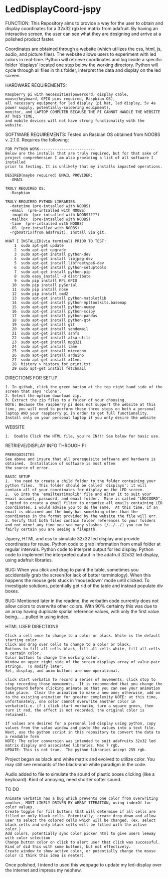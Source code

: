 # LedDisplayCoord-jspy

FUNCTION: This Repository aims to provide a way for the user to obtain and display coordinates for a 32x32 rgb led matrix from adafruit. By having an interactive screen, the user can see what they are designing and arrive at a polished product faster.

Coordinates are obtained through a website (which utilizes the css, html, js, audio, and picture files). The website allows users to experiment with led colors in real-time.
Python will retrieve coordinates and log inside a specific folder 'displays' located one step below the working directory.  Python will cycle through all files in this folder, interpret the data and display on the led screen.

HARDWARE REQUIREMENTS:  
```
Raspberry pi with necessities(powercord, display cable, mouse/keyboard, GPIO pins required, Raspbian OS), 
all necessary equipment for led display (pi hat, led display, 5v 4a power supply, potentially-soldering equipment), 
monitor, and LAPTOP COMPUTER BECAUSE THE PI CANNOT HANDLE THE WEBSITE AT THIS TIME, 
and mobile devices will not have strong functionality with the website.
```

SOFTWARE REQUIREMENTS: Tested on Rasbian OS obtained from NOOBS v. 2.1.0.  Requires the following:
```
FOR PYTHON WORK-------------------------
Below are the installs that are truly required, but for that sake of 
project comprehension I am also providing a list of all software I installed 
prior to testing. It is unlikely that my installs impacted operations.

DESIRED(maybe required) EMAIL PROVIDER:
  -GMAIL

TRULY REQUIRED OS:
  -Raspbian

TRULY REQUIRED PYTHON LIBRARIES:
  -datetime (pre-intsalled with NOOBS)
  -email  (pre-intsalled with NOOBS)
  -imaplib  (pre-intsalled with NOOBS????)
  -mailbox  (pre-intsalled with NOOBS)
  -time  (pre-intsalled with NOOBS)
  -OS  (pre-intsalled with NOOBS)
  -rgbmatrix(from adafruit). Install via git.
  
WHAT I INSTALLED(via terminal) PRIOR TO TEST:
    1  sudo apt-get update
    2  sudo apt-get upgrade
    3  sudo apt-get install python-dev
    4  sudo apt-get install libjpeg-dev
    5  sudo apt-get install libfreetype6-dev
    6  sudo apt-get install python-setuptools
    7  sudo apt-get install python-pip
    8  sudo easy_install -U distribute
    9  sudo pip install RPi.GPIO
   10  sudo pip install pySerial
   11  sudo pip install nose
   12  sudo pip install cmd2
   13  sudo apt-get install python-matplotlib
   14  sudo apt-get install python-mpltoolkits.basemap
   15  sudo apt-get install python-numpy
   16  sudo apt-get install python-scipy
   17  sudo apt-get install python-pandas
   18  sudo apt-get install python-qt4
   19  sudo apt-get install git
   20  sudo apt-get install sendemail
   21  sudo apt-get install sshfs
   22  sudo apt-get install alsa-utils
   23  sudo apt-get install mpg321
   24  sudo apt-get install lame
   25  sudo apt-get install microcom
   26  sudo apt-get install arduino
   27  sudo apt-get install x11vnc
   28  history > history_for_print.txt
   29 sudo apt-get install fetchmail
```
DIRECTIONS FOR SETUP.

```
1. In github, click the green button at the top right hand side of the screen that says 'clone'.
2. Select the option download zip.
3. Extract the zip files to a folder of your choosing.
NOTE: Because the raspberry pi does not support the website at this time, you will need to perform these three steps on both a personal laptop AND your raspberry pi in order to get full functionality.  Install only on your personal laptop if you only desire the website
```
WEBSITE
```
1.  Double Click the HTML file, you're IN!!! See below for basic use.
```
RETRIEVE/DISPLAY INFO THROUGH PI
```
PREREQUISITES
See above and insure that all prerequisite software and hardware is obtained.  Installation of software is most often
the source of error.

BASIC SETUP
1.  You need to create a child folder to the folder containing your python files.  This folder should be called 'displays': it will contain all of your coordinates for display on the LED screen.
2.  Go into the 'emailtestimaplib' file and alter it to suit your email account, password, and email folder.  Mine is called "LEDCOORD".  I opted to create a gmail filter to organize all emails containing LED coordinates, I would advise you to do the same.  At this time, if an email is obtained and the body has something other than the coordinates in the format provided by the website the file will err.
3. Verify that both files contain folder references to your folders and not mine! any time you see many slashes (/../../) you can be fairly certain you are seeing a filepath.
```

Jquery, HTML and css to simulate 32x32 led display and provide coordinates for reuse.
Python code to grab information from email folder at regular intervals.
Python code to interpret output for led display.
Python code to implement the interpreted output in the adafruit 32x32 led display, using adafruit libraries.

BUG: When you click and drag to paint the table, sometimes you accidentally grab the screen(for lack of better terminology).
When this happens the mouse gets stuck in 'mousedown' mode until clicked. To investigate solutions, potentially get rid of the table and instead populate div boxes.

BUG: Mentioned later in the readme, the verbatim code currently does not allow colors to overwrite other colors.
With 90% certainty this was due to an array having duplicate spatial reference values, with only the first value being...
...pulled in using index.

HTML USER DIRECTIONS
```
Click a cell once to change to a color or black. White is the default starting color.
Click and drag over cells to change to a color or black.
Buttons to fill all cells black, fill all cells white, fill all cells a certain color.
Color buttons to change the working color.  
Window on upper right side of the screen displays array of value-pair strings.  To modify later.
Set, display, and anim buttons are now operational.

click start verbatim to record a series of movements, click stop to stop recording those movements.  It is recommended that you change the background before clicking animate so that you can see your animation take place.  Clear the animation to make a new one; otherwise, add on to the existing animation for greater complexity NOTE: at this time, unfortunately, one color cannot overwrite another color in verbatim(i.e. if i click start verbatim, turn a square green, then turn it red, the effect is not recorded; the original color is retained).

If values are desired for a personal led display using python, copy values from the value window and paste the values into a text file.
Next, use the python script in this repository to convert the data to a readable form
NOTE: The color conversion was intended to suit adafruits 32x32 led matrix display and associated libraries. Max 7 rgb.
UPDATE: This is not true.  The python libraries accept 255 rgb.
```

Project began as black and white matrix and evolved to utilize color.  You may still see remnants of the black-and-white paradigm in the code.

Audio added to file to simulate the sound of plastic boxes clicking (like a keyboard).  Kind of annoying, need shorter softer sound.

TO DO
```
Animate verbatim has a bug which prevents one color from overwriting another, MOST LIKELY DRIVEN BY ARRAY ITERATION, using indexOf for color values.
Create toggle for fill buttons that will determine if all cells are filled or only black cells. Potentially, create drop down and allow user to select the colored cells which will be changed. (ex. select black cells and only black cells will be filled with the active color.)
Add colors, potentially sync color picker html to give users leeway with color selection
Change button color on click to alert user that click was successful. Kind of did this with some buttons, but not effectively.
Create window to show active color, or potentially change the mouse color (I think this idea is neater).
```

Once polished, I intend to used this webpage to update my led-display over the internet and impress my nephew.
